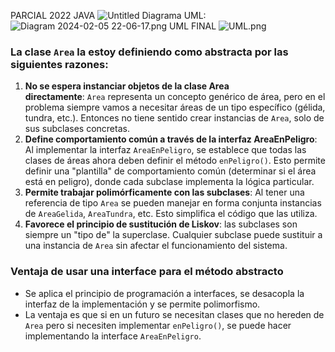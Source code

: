 PARCIAL 2022 JAVA
![Untitled](https://s3-us-west-2.amazonaws.com/secure.notion-static.com/f419a1f0-540e-45e3-9cfa-d36e1309076f/Untitled.png)
Diagrama UML:
![Diagram 2024-02-05 22-06-17.png](https://prod-files-secure.s3.us-west-2.amazonaws.com/dd893beb-7801-45ce-b05f-4d2d64bf0089/c534191d-b593-4fa3-8d5e-63590fe784a1/Diagram_2024-02-05_22-06-17.png)
UML FINAL
![UML.png](https://prod-files-secure.s3.us-west-2.amazonaws.com/dd893beb-7801-45ce-b05f-4d2d64bf0089/6adcf639-237e-4faf-9e48-f6243a0a91a5/UML.png)
### La clase `Area` la estoy definiendo como abstracta por las siguientes razones:

1. **No se espera instanciar objetos de la clase Area directamente**: `Area` representa un concepto genérico de área, pero en el problema siempre vamos a necesitar áreas de un tipo específico (gélida, tundra, etc.). Entonces no tiene sentido crear instancias de `Area`, solo de sus subclases concretas.
2. **Define comportamiento común a través de la interfaz AreaEnPeligro**: Al implementar la interfaz `AreaEnPeligro`, se establece que todas las clases de áreas ahora deben definir el método `enPeligro()`. Esto permite definir una "plantilla" de comportamiento común (determinar si el área está en peligro), donde cada subclase implementa la lógica particular.
3. **Permite trabajar polimórficamente con las subclases**: Al tener una referencia de tipo `Area` se pueden manejar en forma conjunta instancias de `AreaGelida`, `AreaTundra`, etc. Esto simplifica el código que las utiliza.
4. **Favorece el principio de sustitución de Liskov**: las subclases son siempre un "tipo de" la superclase. Cualquier subclase puede sustituir a una instancia de `Area` sin afectar el funcionamiento del sistema.

### Ventaja de usar una interface para el método abstracto

- Se aplica el principio de programación a interfaces, se desacopla la interfaz de la implementación y se permite polimorfismo.
- La ventaja es que si en un futuro se necesitan clases que no hereden de `Area` pero si necesiten implementar `enPeligro()`, se puede hacer implementando la interface `AreaEnPeligro`.

